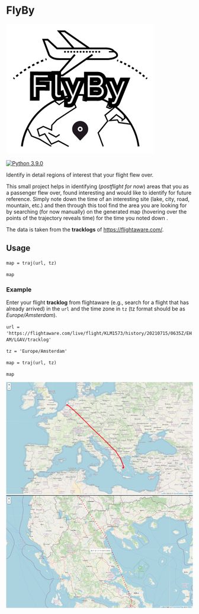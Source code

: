# FlyBy
![](/images/LogoMakr-0DZT22.png)

[![Python 3.9.0](https://img.shields.io/badge/python-3.9.0-green.svg?style=plastic)](https://www.python.org/downloads/release/python-390/)


Identify in detail regions of interest that your flight flew over.

This small project helps in identifying (_postflight for now_) areas that you as a passenger flew over, found interesting and would 
like to identify for future reference.
Simply note down the time of an interesting site (lake, city, road, mountain, etc.) and then through this tool find the area you are looking for by searching (for now manually) on the generated map (hovering over the points of the trajectory reveals time) for the time you noted down .

The data is taken from the **tracklogs** of https://flightaware.com/.

## Usage
``map = traj(url, tz)``

``map``

### Example
Enter your flight **tracklog** from flightaware (e.g., search for a flight that has already arrived) in the ``url`` and the time zone in ``tz`` (tz format should be as _Europe/Amsterdam_).

``url = 'https://flightaware.com/live/flight/KLM1573/history/20210715/0635Z/EHAM/LGAV/tracklog'``

``tz = 'Europe/Amsterdam'``

``map = traj(url, tz)``

``map``

![](/images/flyby_1.png)
![](/images/flyby_2.png)
